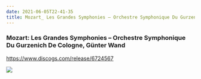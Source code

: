 ```yaml
---
date: 2021-06-05T22-41-35
title: Mozart_ Les Grandes Symphonies – Orchestre Symphonique Du Gurzenich De Cologne, Günter Wand
---
```

### Mozart: Les Grandes Symphonies – Orchestre Symphonique Du Gurzenich De Cologne, Günter Wand
https://www.discogs.com/release/6724567

![](dayone-moment://C7263CE3A5214817BC503129BC21C7B2)
